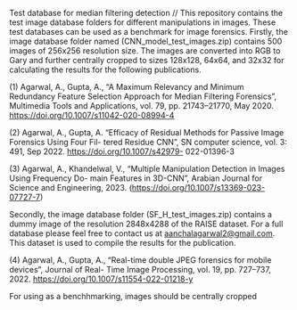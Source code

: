 Test database for median filtering detection
//
This repository contains the test image database folders for different manipulations in images. 
These test databases can be used as a benchmark for image forensics.
Firstly, the image database folder named (CNN_model_test_images.zip) contains 500 images of 256x256 resolution size. 
The images are converted into RGB to Gary and further centrally cropped to sizes 
128x128, 64x64, and 32x32 for calculating the results for the following publications.

(1) Agarwal, A., Gupta, A., “A Maximum Relevancy and Minimum Redundancy Feature Selection
Approach for Median Filtering Forensics”, Multimedia Tools and Applications, vol. 79, pp.
21743–21770, May 2020. https://doi.org/10.1007/s11042-020-08994-4

(2) Agarwal, A., Gupta, A. “Efficacy of Residual Methods for Passive Image Forensics Using Four Fil-
tered Residue CNN”, SN computer science, vol. 3: 491, Sep 2022. https://doi.org/10.1007/s42979-
022-01396-3

(3) Agarwal, A., Khandelwal, V., “Multiple Manipulation Detection in Images Using Frequency Do-
main Features in 3D-CNN”, Arabian Journal for Science and Engineering, 2023.
(https://doi.org/10.1007/s13369-023-07727-7)

Secondly, the image database folder (SF_H_test_images.zip) contains a dummy image of the resolution 
2848x4288 of the RAISE dataset. For a full database please feel free to contact us at aanchalagarwal2@gmail.com. 
This dataset is used to compile the results for the publication.

(4) Agarwal, A., Gupta, A., “Real-time double JPEG forensics for mobile devices”, Journal of Real-
Time Image Processing, vol. 19, pp. 727–737, 2022. https://doi.org/10.1007/s11554-022-01218-y
















For using as a benchhmarking, images should be centrally cropped 
